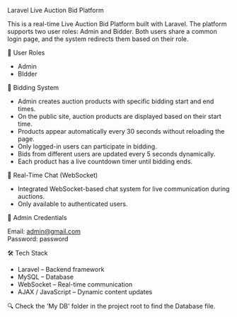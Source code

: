 Laravel Live Auction Bid Platform

This is a real-time Live Auction Bid Platform built with Laravel. The platform supports two user roles: Admin and Bidder. Both users share a common login page, and the system redirects them based on their role.

👥 User Roles
- Admin
- BIdder

🎯 Bidding System

- Admin creates auction products with specific bidding start and end times.
- On the public site, auction products are displayed based on their start time.
- Products appear automatically every 30 seconds without reloading the page.
- Only logged-in users can participate in bidding.
- Bids from different users are updated every 5 seconds dynamically.
- Each product has a live countdown timer until bidding ends.

💬 Real-Time Chat (WebSocket)

- Integrated WebSocket-based chat system for live communication during auctions.
- Only available to authenticated users.

🔐 Admin Credentials

Email: admin@gmail.com  
Password: password

🛠️ Tech Stack

- Laravel – Backend framework
- MySQL – Database
- WebSocket – Real-time communication
- AJAX / JavaScript – Dynamic content updates

🔍 Check the 'My DB' folder in the project root to find the Database file.
